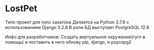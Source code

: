 # LostPet
Типо проект для типо хакатона
Делается на Python 3.7.9 с использованием Django 3.2.8
В роли БД выступает PostgreSQL 12.8



Инфо для разработчиков:
Создать виртуальное окружение(гугл в помощь) и поставить в него обнову pip, django, и psycopg2
